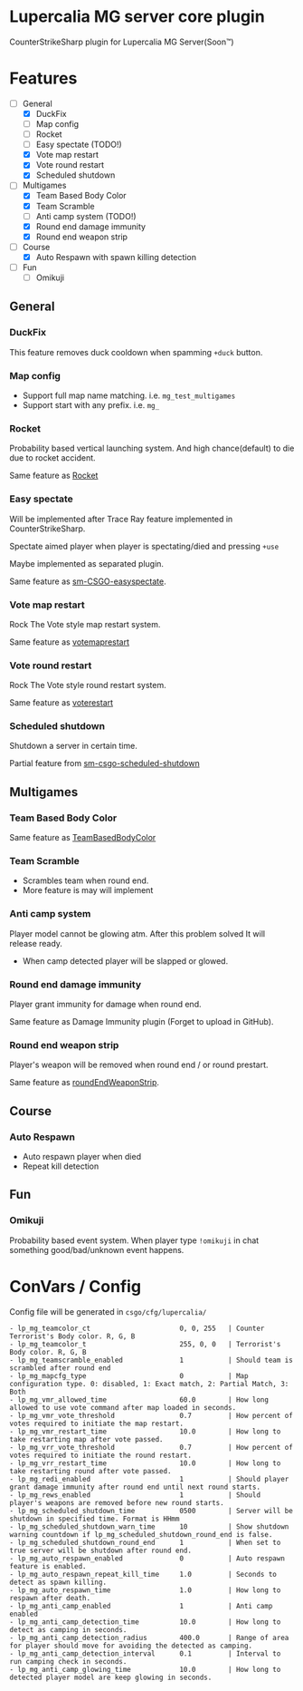 # Lupercalia MG server core plugin

CounterStrikeSharp plugin for Lupercalia MG Server(Soon™)

# Features


- [ ] General
  - [x] DuckFix
  - [ ] Map config
  - [ ] Rocket
  - [ ] Easy spectate (TODO!) 
  - [x] Vote map restart
  - [x] Vote round restart
  - [x] Scheduled shutdown
- [ ] Multigames
  - [x] Team Based Body Color
  - [x] Team Scramble
  - [ ] Anti camp system (TODO!)
  - [x] Round end damage immunity 
  - [x] Round end weapon strip
- [ ] Course
  - [x] Auto Respawn with spawn killing detection
- [ ] Fun
  - [ ] Omikuji

## General

### DuckFix

This feature removes duck cooldown when spamming `+duck` button.

### Map config

- Support full map name matching. i.e. `mg_test_multigames`
- Support start with any prefix. i.e. `mg_`


### Rocket

Probability based vertical launching system. And high chance(default) to die due to rocket accident.

Same feature as [Rocket](https://github.com/faketuna/sm-csgo-rocket)

### Easy spectate

Will be implemented after Trace Ray feature implemented in CounterStrikeSharp.

Spectate aimed player when player is spectating/died and pressing `+use`

Maybe implemented as separated plugin.

Same feature as [sm-CSGO-easyspectate](https://github.com/faketuna/sm-CSGO-easyspectate). 

### Vote map restart

Rock The Vote style map restart system.

Same feature as [votemaprestart](https://github.com/faketuna/sm-CSGO-votemaprestart)

### Vote round restart

Rock The Vote style round restart system.

Same feature as [voterestart](https://github.com/faketuna/sm-CSGO-voterestart)

### Scheduled shutdown

Shutdown a server in certain time.

Partial feature from [sm-csgo-scheduled-shutdown](https://github.com/faketuna/sm-csgo-scheduled-shutdown)

## Multigames

### Team Based Body Color

Same feature as [TeamBasedBodyColor](https://github.com/faketuna/TeamBasedBodyColor)

### Team Scramble

- Scrambles team when round end.
- More feature is may will implement

### Anti camp system

Player model cannot be glowing atm. After this problem solved It will release ready.

- When camp detected player will be slapped or glowed.

### Round end damage immunity

Player grant immunity for damage when round end.

Same feature as Damage Immunity plugin (Forget to upload in GitHub).

### Round end weapon strip

Player's weapon will be removed when round end / or round prestart.

Same feature as [roundEndWeaponStrip](https://github.com/faketuna/roundEndWeaponStrip).

## Course

### Auto Respawn

- Auto respawn player when died
- Repeat kill detection

## Fun

### Omikuji

Probability based event system. When player type `!omikuji` in chat something good/bad/unknown event happens.

# ConVars / Config

Config file will be generated in `csgo/cfg/lupercalia/`

```
- lp_mg_teamcolor_ct                      0, 0, 255   | Counter Terrorist's Body color. R, G, B
- lp_mg_teamcolor_t                       255, 0, 0   | Terrorist's Body color. R, G, B
- lp_mg_teamscramble_enabled              1           | Should team is scrambled after round end
- lp_mg_mapcfg_type                       0           | Map configuration type. 0: disabled, 1: Exact match, 2: Partial Match, 3: Both
- lp_mg_vmr_allowed_time                  60.0        | How long allowed to use vote command after map loaded in seconds.
- lp_mg_vmr_vote_threshold                0.7         | How percent of votes required to initiate the map restart.      
- lp_mg_vmr_restart_time                  10.0        | How long to take restarting map after vote passed.
- lp_mg_vrr_vote_threshold                0.7         | How percent of votes required to initiate the round restart.
- lp_mg_vrr_restart_time                  10.0        | How long to take restarting round after vote passed.
- lp_mg_redi_enabled                      1           | Should player grant damage immunity after round end until next round starts.
- lp_mg_rews_enabled                      1           | Should player's weapons are removed before new round starts.
- lp_mg_scheduled_shutdown_time           0500        | Server will be shutdown in specified time. Format is HHmm
- lp_mg_scheduled_shutdown_warn_time      10          | Show shutdown warning countdown if lp_mg_scheduled_shutdown_round_end is false.
- lp_mg_scheduled_shutdown_round_end      1           | When set to true server will be shutdown after round end.
- lp_mg_auto_respawn_enabled              0           | Auto respawn feature is enabled.
- lp_mg_auto_respawn_repeat_kill_time     1.0         | Seconds to detect as spawn killing.
- lp_mg_auto_respawn_time                 1.0         | How long to respawn after death.
- lp_mg_anti_camp_enabled                 1           | Anti camp enabled
- lp_mg_anti_camp_detection_time          10.0        | How long to detect as camping in seconds.
- lp_mg_anti_camp_detection_radius        400.0       | Range of area for player should move for avoiding the detected as camping.
- lp_mg_anti_camp_detection_interval      0.1         | Interval to run camping check in seconds.
- lp_mg_anti_camp_glowing_time            10.0        | How long to detected player model are keep glowing in seconds.
```